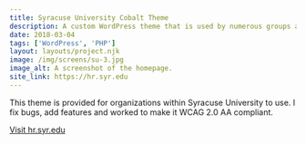 ```yaml
---
title: Syracuse University Cobalt Theme
description: A custom WordPress theme that is used by numerous groups accross campus.
date: 2018-03-04
tags: ['WordPress', 'PHP']
layout: layouts/project.njk
image: /img/screens/su-3.jpg
image_alt: A screenshot of the homepage.
site_link: https://hr.syr.edu
---
```

This theme is provided for organizations within Syracuse University to use. I fix bugs, add features and worked to make it WCAG 2.0 AA compliant.

<a href="{{ site_link | url }}">Visit hr.syr.edu</a>
